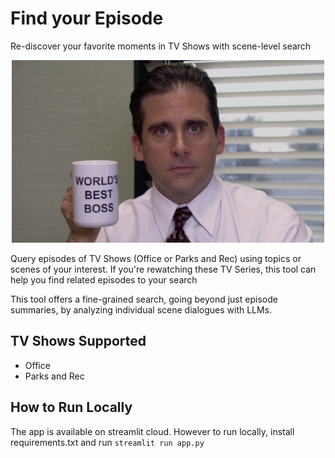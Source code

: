 # Find your Episode 
Re-discover your favorite moments in TV Shows with scene-level search

<p align="center">
  <img src="https://github.com/sidhantls/find-your-episode/blob/main/imgs/office_img.png" />
</p>

Query episodes of TV Shows (Office or Parks and Rec) using topics or scenes of your interest. If you're rewatching these TV Series, this tool can help you find related episodes to your search

This tool offers a fine-grained search, going beyond just episode summaries, by analyzing individual scene dialogues with LLMs.

## TV Shows Supported
* Office 
* Parks and Rec

## How to Run Locally
The app is available on streamlit cloud. However to run locally, install requirements.txt and run `streamlit run app.py`
